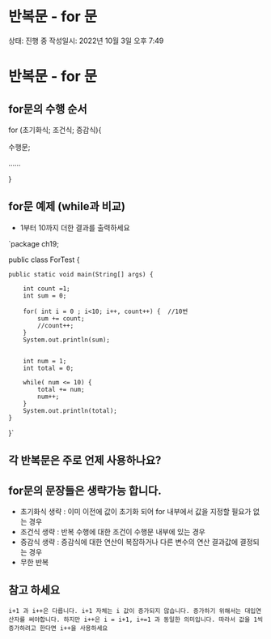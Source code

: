 # 반복문 - for 문

상태: 진행 중
작성일시: 2022년 10월 3일 오후 7:49

# 반복문 - for 문

## for문의 수행 순서

for (초기화식; 조건식; 증감식){

수행문;

……

}

## for문 예제 (while과 비교)

- 1부터 10까지 더한 결과를 출력하세요

`package ch19;

public class ForTest {

	public static void main(String[] args) {
	
		int count =1;
		int sum = 0;
		
		for( int i = 0 ; i<10; i++, count++) {  //10번
			sum += count;
			//count++;
		}
		System.out.println(sum);
		
		
		int num = 1;
		int total = 0;
		
		while( num <= 10) {
			total += num;
			num++;
		}
		System.out.println(total);
	}
}`

## 각 반복문은 주로 언제 사용하나요?

## for문의 문장들은 생략가능 합니다.

- 초기화식 생략 : 이미 이전에 값이 초기화 되어 for 내부에서 값을 지정할 필요가 없는 경우
- 조건식 생략 : 반복 수행에 대한 조건이 수행문 내부에 있는 경우
- 증감식 생략 : 증감식에 대한 연산이 복잡하거나 다른 변수의 연산 결과값에 결정되는 경우
- 무한 반복

## 참고 하세요

`i+1 과 i++은 다릅니다.
i+1 자체는 i 값이 증가되지 않습니다. 증가하기 위해서는 대입연산자를 써야합니다.
하지만 i++은 i = i+1, i+=1 과 동일한 의미입니다.
따라서 값을 1씩 증가하려고 한다면 i++을 사용하세요`